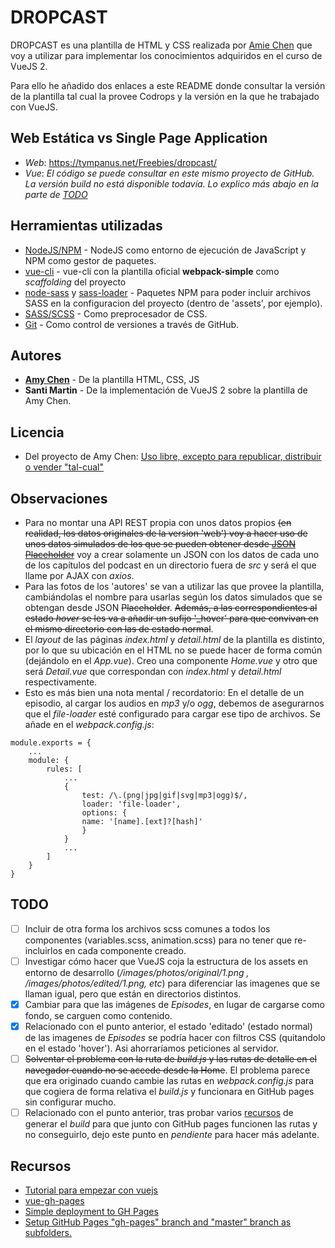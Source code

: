 # DROPCAST

DROPCAST es una plantilla de HTML y CSS realizada por [Amie Chen](https://www.amie-chen.com/) que voy a utilizar para implementar los conocimientos adquiridos en el curso de VueJS 2.

Para ello he añadido dos enlaces a este README donde consultar la versión de la plantilla tal cual la provee Codrops y la versión en la que he trabajado con VueJS.

## Web Estática vs Single Page Application
* *Web*: https://tympanus.net/Freebies/dropcast/
* *Vue*: _El código se puede consultar en este mismo proyecto de GitHub. La versión build no está disponible todavía. Lo explico más abajo en la parte de [TODO](#todo)_

## Herramientas utilizadas

* [NodeJS/NPM](https://nodejs.org/es/) - NodeJS como entorno de ejecución de JavaScript y NPM como gestor de paquetes.
* [vue-cli](https://cli.vuejs.org/) - vue-cli con la plantilla oficial **webpack-simple** como *scaffolding* del proyecto
* [node-sass](https://www.npmjs.com/package/node-sass) y [sass-loader](https://www.npmjs.com/package/sass-loader) - Paquetes NPM para poder incluir archivos SASS en la configuracion del proyecto (dentro de 'assets', por ejemplo).
* [SASS/SCSS](https://sass-lang.com/) - Como preprocesador de CSS.
* [Git](https://git-scm.com/) - Como control de versiones a través de GitHub.

## Autores

* **[Amy Chen](https://www.amie-chen.com/)** - De la plantilla HTML, CSS, JS
* **Santi Martin** - De la implementación de VueJS 2 sobre la plantilla de Amy Chen.

## Licencia
* Del proyecto de Amy Chen: [Uso libre, excepto para republicar, distribuir o vender "tal-cual"](https://github.com/amiechen/codrops-dropcast#license)

## Observaciones
* Para no montar una API REST propia con unos datos propios ~~(en realidad, los datos originales de la version 'web') voy a hacer uso de unos datos simulados de los que se pueden obtener desde [JSON Placeholder](https://jsonplaceholder.typicode.com/)~~ voy a crear solamente un JSON con los datos de cada uno de los capítulos del podcast en un directorio fuera de _src_ y será el que llame por AJAX con _axios_. 
* Para las fotos de los 'autores' se van a utilizar las que provee la plantilla, cambiándolas el nombre para usarlas según los datos simulados que se obtengan desde JSON ~~Placeholder~~. ~~Además, a las correspondientes al estado *hover* se les va a añadir un sufijo '_hover' para que convivan en el mismo directorio con las de estado normal~~.
* El _layout_ de las páginas _index.html_ y _detail.html_ de la plantilla es distinto, por lo que su ubicación en el HTML no se puede hacer de forma común (dejándolo en el _App.vue_). Creo una componente _Home.vue_ y otro que será _Detail.vue_ que correspondan con _index.html_ y _detail.html_ respectivamente.
* Esto es más bien una nota mental / recordatorio: En el detalle de un episodio, al cargar los audios en _mp3_ y/o _ogg_, debemos de asegurarnos que el _file-loader_ esté configurado para cargar ese tipo de archivos. Se añade en el _webpack.config.js_:
~~~~
module.exports = {
    ...
    module: {
        rules: [
            ...
            {
                test: /\.(png|jpg|gif|svg|mp3|ogg)$/,
                loader: 'file-loader',
                options: {
                name: '[name].[ext]?[hash]'
                }
            }
            ...
        ]
    }
}
~~~~

## TODO
- [ ] Incluir de otra forma los archivos scss comunes a todos los componentes (variables.scss, animation.scss) para no tener que re-incluirlos en cada componente creado.
- [ ] Investigar cómo hacer que VueJS coja la estructura de los assets en entorno de desarrollo (*/images/photos/original/1.png , /images/photos/edited/1.png, etc*) para diferenciar las imagenes que se llaman igual, pero que están en directorios distintos.
- [x] Cambiar para que las imágenes de *Episodes*, en lugar de cargarse como fondo, se carguen como contenido.
- [x] Relacionado con el punto anterior, el estado 'editado' (estado normal) de las imagenes de *Episodes* se podría hacer con filtros CSS (quitandolo en el estado 'hover'). Asi ahorraríamos peticiones al servidor.
- [ ] ~~Solventar el problema con la ruta de _build.js_ y las rutas de detalle en el navegador cuando no se accede desde la Home~~. El problema parece que era originado cuando cambie las rutas en _webpack.config.js_ para que cogiera de forma relativa el _build.js_ y funcionara en GitHub pages sin configurar mucho.
- [ ] Relacionado con el punto anterior, tras probar varios [recursos](#recursos) de generar el _build_ para que junto con GitHub pages funcionen las rutas y no conseguirlo, dejo este punto en *pendiente* para hacer más adelante.

## Recursos
- [Tutorial para empezar con vuejs](https://github.com/cristinafsanz/vuejs-primeros-pasos)
- [vue-gh-pages](https://github.com/cristinafsanz/vue-gh-pages)
- [Simple deployment to GH Pages](https://discourse.gohugo.io/t/simple-deployment-to-gh-pages/5003)
- [Setup GitHub Pages "gh-pages" branch and "master" branch as subfolders.](https://gist.github.com/chrisjacob/833223/ee7cfb6413262754c79840c28b4202d461154658)